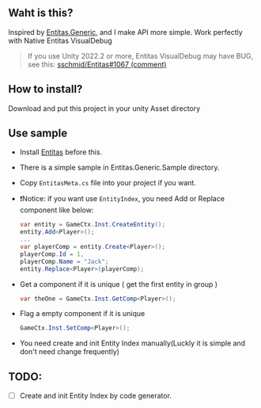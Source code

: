 ## Waht is this?
Inspired by [Entitas.Generic](https://github.com/yosadchyi/Entitas.Generic), and I make API more simple. Work perfectly with Native Entitas VisualDebug

> If you use Unity 2022.2 or more, Entitas VisualDebug may have BUG, see this: [sschmid/Entitas#1067 (comment)](https://github.com/sschmid/Entitas/issues/1067#issuecomment-1623734894)

## How to install?
Download and put this project in your unity Asset directory

## Use sample
- Install [Entitas](https://github.com/sschmid/Entitas) before this.
- There is a simple sample in Entitas.Generic.Sample directory.
- Copy `EntitasMeta.cs` file into your project if you want.
- ❗Notice: if you want use `EntityIndex`, you need Add or Replace component like below:
  ```csharp
  var entity = GameCtx.Inst.CreateEntity();
  entity.Add<Player>();
  ...
  var playerComp = entity.Create<Player>();
  playerComp.Id = 1,
  playerComp.Name = "Jack";
  entity.Replace<Player>(playerComp);
  ```

- Get a component if it is unique ( get the first entity in group )
  ```csharp
  var theOne = GameCtx.Inst.GetComp<Player>();
  ```

- Flag a empty component if it is unique
  ```csharp
  GameCtx.Inst.SetComp<Player>();
  ```

- You need create and init Entity Index manually(Luckly it is simple and don't need change frequently)

## TODO:

- [ ] Create and init Entity Index by code generator.
